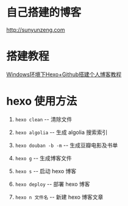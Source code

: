 # 自己搭建的博客

http://sunyunzeng.com

# 搭建教程

[Windows环境下Hexo+Github搭建个人博客教程](http://sunyunzeng.com/%E5%8D%9A%E5%AE%A2%E6%90%AD%E5%BB%BA%E6%95%99%E7%A8%8B/)

# hexo 使用方法

1. `hexo clean` -- 清除文件

2. `hexo algolia` -- 生成 algolia 搜索索引

3. `hexo douban -b -m` -- 生成豆瓣电影及书单

4. `hexo g` -- 生成博客文件

5. `hexo s` -- 启动 hexo 博客

6. `hexo deploy` -- 部署 hexo 博客

7. `hexo n 文件名` -- 新建 hexo 博客文章
